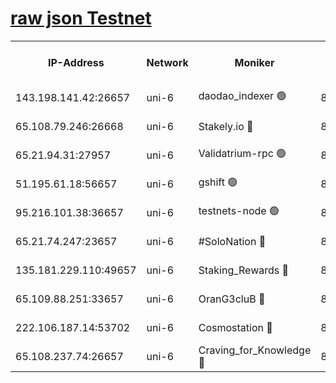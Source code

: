 [raw json Testnet](https://rpc-check.junot.stavr.tech/junot/rpc-junot-result.json)
=


<table><tr><th>IP-Address</th><th>Network</th><th>Moniker</th><th>Latest Block Height</th><th>Earliest Block Height</th><th>Catching Up</th><th>Tx Index</th><th>Voting Power</th><th>Scan Time</th></tr><tr><td>143.198.141.42:26657</td><td>uni-6</td><td>daodao_indexer 🟢</td><td>8905145</td><td>1</td><td>False</td><td>off</td><td>0</td><td>2024-03-15T13:47:19.177429207UTC</td></tr><tr><td>65.108.79.246:26668</td><td>uni-6</td><td>Stakely.io 🔴</td><td>8905141</td><td>1570872</td><td>False</td><td>on</td><td>11</td><td>2024-03-15T13:47:07.236964609UTC</td></tr><tr><td>65.21.94.31:27957</td><td>uni-6</td><td>Validatrium-rpc 🟢</td><td>8905139</td><td>2943363</td><td>False</td><td>on</td><td>0</td><td>2024-03-15T13:47:02.869399316UTC</td></tr><tr><td>51.195.61.18:56657</td><td>uni-6</td><td>gshift 🟢</td><td>8559900</td><td>7691417</td><td>False</td><td>on</td><td>0</td><td>2024-03-15T13:46:49.017961657UTC</td></tr><tr><td>95.216.101.38:36657</td><td>uni-6</td><td>testnets-node 🟢</td><td>8905142</td><td>8116304</td><td>False</td><td>on</td><td>0</td><td>2024-03-15T13:47:09.574886026UTC</td></tr><tr><td>65.21.74.247:23657</td><td>uni-6</td><td>#SoloNation 🔴</td><td>8905145</td><td>8237483</td><td>False</td><td>on</td><td>112</td><td>2024-03-15T13:47:18.336269153UTC</td></tr><tr><td>135.181.229.110:49657</td><td>uni-6</td><td>Staking_Rewards 🔴</td><td>8905146</td><td>8388763</td><td>False</td><td>on</td><td>1008</td><td>2024-03-15T13:47:23.867795998UTC</td></tr><tr><td>65.109.88.251:33657</td><td>uni-6</td><td>OranG3cluB 🔴</td><td>8905146</td><td>8418953</td><td>False</td><td>on</td><td>11</td><td>2024-03-15T13:47:23.575995458UTC</td></tr><tr><td>222.106.187.14:53702</td><td>uni-6</td><td>Cosmostation 🔴</td><td>8905138</td><td>8759614</td><td>False</td><td>on</td><td>109013</td><td>2024-03-15T13:47:00.524322275UTC</td></tr><tr><td>65.108.237.74:26657</td><td>uni-6</td><td>Craving_for_Knowledge 🔴</td><td>8905144</td><td>8791064</td><td>False</td><td>on</td><td>9004</td><td>2024-03-15T13:47:15.983818480UTC</td></tr></table>